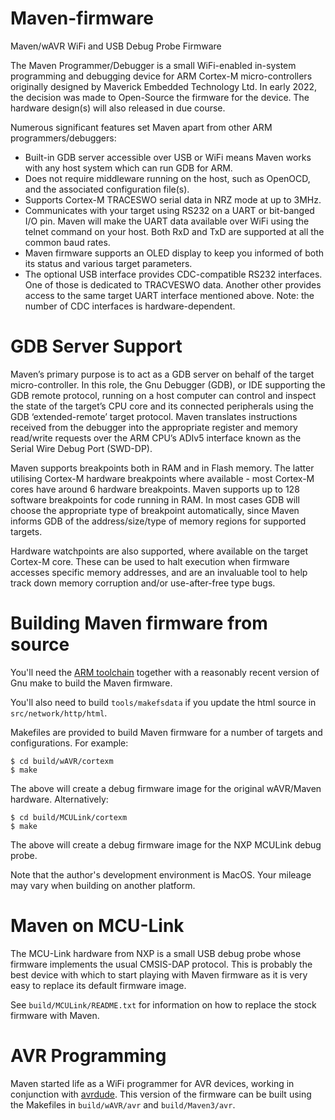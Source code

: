 # Maven-firmware

Maven/wAVR WiFi and USB Debug Probe Firmware

The Maven Programmer/Debugger is a small WiFi-enabled in-system programming
and debugging device for ARM Cortex-M micro-controllers originally designed
by Maverick Embedded Technology Ltd. In early 2022, the decision was made to
Open-Source the firmware for the device. The hardware design(s) will also
released in due course.

Numerous significant features set Maven apart from other ARM programmers/debuggers:
- Built-in GDB server accessible over USB or WiFi means Maven works with any host system which can run GDB for ARM.
- Does not require middleware running on the host, such as OpenOCD, and the associated configuration file(s).
- Supports Cortex-M TRACESWO serial data in NRZ mode at up to 3MHz.
- Communicates with your target using RS232 on a UART or bit-banged I/O pin. Maven will make the UART data available over WiFi using the telnet command on your host. Both RxD and TxD are supported at all the common baud rates.
- Maven firmware supports an OLED display to keep you informed of both its status and various target parameters.
- The optional USB interface provides CDC-compatible RS232 interfaces. One of those is dedicated to TRACVESWO data. Another other provides access to the same target UART interface mentioned above. Note: the number of CDC interfaces is hardware-dependent.

# GDB Server Support
Maven’s primary purpose is to act as a GDB server on behalf of the target
micro-controller. In this role, the Gnu Debugger (GDB), or IDE supporting
the GDB remote protocol, running on a host computer can control and inspect
the state of the target’s CPU core and its connected peripherals using the
GDB ‘extended-remote’ target protocol. Maven translates instructions received
from the debugger into the appropriate register and memory read/write
requests over the ARM CPU’s ADIv5 interface known as the Serial Wire Debug
Port (SWD-DP).

Maven supports breakpoints both in RAM and in Flash memory. The latter
utilising Cortex-M hardware breakpoints where available - most Cortex-M cores
have around 6 hardware breakpoints. Maven supports up to 128 software
breakpoints for code running in RAM. In most cases GDB will choose the
appropriate type of breakpoint automatically, since Maven informs GDB of
the address/size/type of memory regions for supported targets.

Hardware watchpoints are also supported, where available on the target
Cortex-M core. These can be used to halt execution when firmware accesses
specific memory addresses, and are an invaluable tool to help track down
memory corruption and/or use-after-free type bugs.

# Building Maven firmware from source
You'll need the [ARM toolchain](https://developer.arm.com/tools-and-software/open-source-software/developer-tools/gnu-toolchain/gnu-rm)
together with a reasonably recent version of Gnu make to build the Maven firmware.

You'll also need to build `tools/makefsdata` if you update the html source
in `src/network/http/html`.

Makefiles are provided to build Maven firmware for a number of targets
and configurations. For example:

```
$ cd build/wAVR/cortexm
$ make
```

The above will create a debug firmware image for the original wAVR/Maven
hardware. Alternatively:

```
$ cd build/MCULink/cortexm
$ make
```

The above will create a debug firmware image for the NXP MCULink
debug probe.

Note that the author's development environment is MacOS. Your mileage may
vary when building on another platform.

# Maven on MCU-Link
The MCU-Link hardware from NXP is a small USB debug probe whose firmware
implements the usual CMSIS-DAP protocol. This is probably the best
device with which to start playing with Maven firmware as it is very
easy to replace its default firmware image.

See `build/MCULink/README.txt` for information on how to replace the stock
firmware with Maven.

# AVR Programming
Maven started life as a WiFi programmer for AVR devices, working in
conjunction with [avrdude](https://github.com/avrdudes/avrdude). This
version of the firmware can be built using the Makefiles in `build/wAVR/avr`
and `build/Maven3/avr`.
